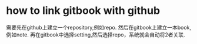 # how to link gitbook with github

 需要先在github上建立一个repository,例如repo.
 然后在gitbook上建立一本book,例如note.
 再在gitbook中选择setting,然后选择repo，系统就会自动将2者关联.